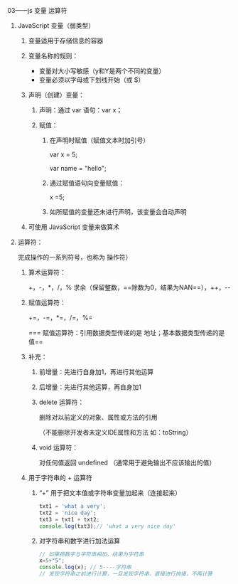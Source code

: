 03——js 变量 运算符

1. JavaScript  变量（弱类型）

   1. 变量适用于存储信息的容器

   2. 变量名称的规则：

      - 变量对大小写敏感（y和Y是两个不同的变量）
      - 变量必须以字母或下划线开始（或 $）

   3. 声明（创建）变量：

      1. 声明：通过 var 语句：var x；

      2. 赋值：

         1. 在声明时赋值（赋值文本时加引号）

            var x = 5;

            var name = "hello";

         2. 通过赋值语句向变量赋值：

            x =5;

         3. 如所赋值的变量还未进行声明，该变量会自动声明

   4. 可使用 JavaScript  变量来做算术

2. 运算符：

   完成操作的一系列符号，也称为 操作符）

   1. 算术运算符：

      +，-，*，/，% 求余（保留整数，==除数为0，结果为NAN==），++，--

   2. 赋值运算符：

      +=，-=，*=，/=，%=

      === 赋值运算符：引用数据类型传递的是 地址；基本数据类型传递的是 值==

   3. 补充：

      1. 前增量：先进行自身加1，再进行其他运算

      2. 后增量：先进行其他运算，再自身加1

      3. delete 运算符：

         删除对以前定义的对象、属性或方法的引用

         （不能删除开发者未定义IDE属性和方法 如：toString）

      4. void 运算符：

         对任何值返回 undefined （通常用于避免输出不应该输出的值）

   4. 用于字符串的 + 运算符

      1. “+” 用于把文本值或字符串变量加起来（连接起来）

         ```javascript
         txt1 = 'what a very';
         txt2 = 'nice day';
         txt3 = txt1 + txt2;
         console.log(txt3);// 'what a very nice day'
         ```

      2. 对字符串和数字进行加法运算

         ```javascript
         // 如果把数字与字符串相加，结果为字符串
         x=5+"5";
         console.log(x); // 5----字符串
         // 发现字符串之前进行计算，一旦发现字符串，直接进行拼接，不再计算
         ```


